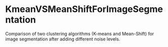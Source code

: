 # KmeanVSMeanShiftForImageSegmentation
Comparison of two clustering algorithms (K-means and Mean-Shift) for image segmentation after adding different noise levels.
